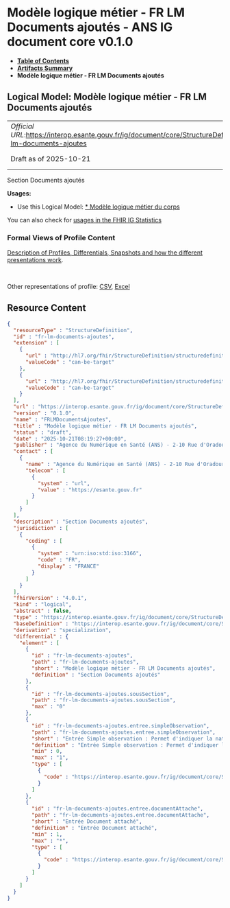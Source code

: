 # Modèle logique métier - FR LM Documents ajoutés - ANS IG document core v0.1.0

* [**Table of Contents**](toc.md)
* [**Artifacts Summary**](artifacts.md)
* **Modèle logique métier - FR LM Documents ajoutés**

## Logical Model: Modèle logique métier - FR LM Documents ajoutés 

| | |
| :--- | :--- |
| *Official URL*:https://interop.esante.gouv.fr/ig/document/core/StructureDefinition/fr-lm-documents-ajoutes | *Version*:0.1.0 |
| Draft as of 2025-10-21 | *Computable Name*:FRLMDocumentsAjoutes |

 
Section Documents ajoutés 

**Usages:**

* Use this Logical Model: [* Modèle logique métier du corps](StructureDefinition-FRLMCorpsDocument.md)

You can also check for [usages in the FHIR IG Statistics](https://packages2.fhir.org/xig/ans.document.fr.core|current/StructureDefinition/fr-lm-documents-ajoutes)

### Formal Views of Profile Content

 [Description of Profiles, Differentials, Snapshots and how the different presentations work](http://build.fhir.org/ig/FHIR/ig-guidance/readingIgs.html#structure-definitions). 

 

Other representations of profile: [CSV](StructureDefinition-fr-lm-documents-ajoutes.csv), [Excel](StructureDefinition-fr-lm-documents-ajoutes.xlsx) 



## Resource Content

```json
{
  "resourceType" : "StructureDefinition",
  "id" : "fr-lm-documents-ajoutes",
  "extension" : [
    {
      "url" : "http://hl7.org/fhir/StructureDefinition/structuredefinition-type-characteristics",
      "valueCode" : "can-be-target"
    },
    {
      "url" : "http://hl7.org/fhir/StructureDefinition/structuredefinition-type-characteristics",
      "valueCode" : "can-be-target"
    }
  ],
  "url" : "https://interop.esante.gouv.fr/ig/document/core/StructureDefinition/fr-lm-documents-ajoutes",
  "version" : "0.1.0",
  "name" : "FRLMDocumentsAjoutes",
  "title" : "Modèle logique métier - FR LM Documents ajoutés",
  "status" : "draft",
  "date" : "2025-10-21T08:19:27+00:00",
  "publisher" : "Agence du Numérique en Santé (ANS) - 2-10 Rue d'Oradour-sur-Glane, 75015 Paris",
  "contact" : [
    {
      "name" : "Agence du Numérique en Santé (ANS) - 2-10 Rue d'Oradour-sur-Glane, 75015 Paris",
      "telecom" : [
        {
          "system" : "url",
          "value" : "https://esante.gouv.fr"
        }
      ]
    }
  ],
  "description" : "Section Documents ajoutés",
  "jurisdiction" : [
    {
      "coding" : [
        {
          "system" : "urn:iso:std:iso:3166",
          "code" : "FR",
          "display" : "FRANCE"
        }
      ]
    }
  ],
  "fhirVersion" : "4.0.1",
  "kind" : "logical",
  "abstract" : false,
  "type" : "https://interop.esante.gouv.fr/ig/document/core/StructureDefinition/fr-lm-documents-ajoutes",
  "baseDefinition" : "https://interop.esante.gouv.fr/ig/document/core/StructureDefinition/fr-lm-section",
  "derivation" : "specialization",
  "differential" : {
    "element" : [
      {
        "id" : "fr-lm-documents-ajoutes",
        "path" : "fr-lm-documents-ajoutes",
        "short" : "Modèle logique métier - FR LM Documents ajoutés",
        "definition" : "Section Documents ajoutés"
      },
      {
        "id" : "fr-lm-documents-ajoutes.sousSection",
        "path" : "fr-lm-documents-ajoutes.sousSection",
        "max" : "0"
      },
      {
        "id" : "fr-lm-documents-ajoutes.entree.simpleObservation",
        "path" : "fr-lm-documents-ajoutes.entree.simpleObservation",
        "short" : "Entrée Simple observation : Permet d'indiquer la nature des documents ajoutés",
        "definition" : "Entrée Simple observation : Permet d'indiquer la nature des documents ajoutés",
        "min" : 0,
        "max" : "1",
        "type" : [
          {
            "code" : "https://interop.esante.gouv.fr/ig/document/core/StructureDefinition/fr-lm-observation"
          }
        ]
      },
      {
        "id" : "fr-lm-documents-ajoutes.entree.documentAttache",
        "path" : "fr-lm-documents-ajoutes.entree.documentAttache",
        "short" : "Entrée Document attaché",
        "definition" : "Entrée Document attaché",
        "min" : 1,
        "max" : "*",
        "type" : [
          {
            "code" : "https://interop.esante.gouv.fr/ig/document/core/StructureDefinition/fr-lm-document-attache"
          }
        ]
      }
    ]
  }
}

```
